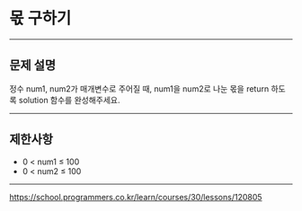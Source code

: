 # 몫 구하기

---

## 문제 설명

정수 num1, num2가 매개변수로 주어질 때, num1을 num2로 나눈 몫을 return 하도록 solution 함수를 완성해주세요.



---

## 제한사항

- 0 < num1 ≤ 100
- 0 < num2 ≤ 100

---

https://school.programmers.co.kr/learn/courses/30/lessons/120805
